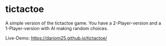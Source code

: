 # tictactoe

A simple version of the tictactoe game. You have a 2-Player-version and a 1-Player-version with AI making random choices.

Live-Demo: https://dariom25.github.io/tictactoe/
